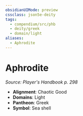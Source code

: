 ```yaml
---
obsidianUIMode: preview
cssclass: json5e-deity
tags:
  - compendium/src/phb
  - deity/greek
  - domain/light
aliases:
  - Aphrodite
---
```

# Aphrodite
*Source: Player's Handbook p. 298* 

- **Alignment**: Chaotic Good
- **Domains**: Light
- **Pantheon**: Greek
- **Symbol**: Sea shell